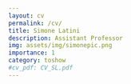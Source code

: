 ```yaml
---
layout: cv
permalink: /cv/
title: Simone Latini
description: Assistant Professor
img: assets/img/simonepic.png
importance: 1
category: toshow
#cv_pdf: CV_SL.pdf
---
```




